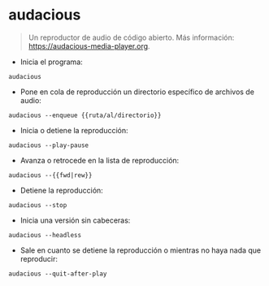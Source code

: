 # audacious

> Un reproductor de audio de código abierto.
> Más información: <https://audacious-media-player.org>.

- Inicia el programa:

`audacious`

- Pone en cola de reproducción un directorio específico de archivos de audio:

`audacious --enqueue {{ruta/al/directorio}}`

- Inicia o detiene la reproducción:

`audacious --play-pause`

- Avanza o retrocede en la lista de reproducción:

`audacious --{{fwd|rew}}`

- Detiene la reproducción:

`audacious --stop`

- Inicia una versión sin cabeceras:

`audacious --headless`

- Sale en cuanto se detiene la reproducción o mientras no haya nada que reproducir:

`audacious --quit-after-play`
